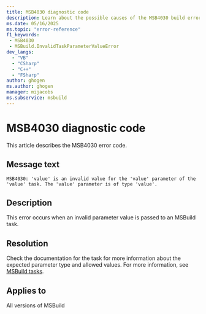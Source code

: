```yaml
---
title: MSB4030 diagnostic code
description: Learn about the possible causes of the MSB4030 build error and get troubleshooting tips.
ms.date: 05/16/2025
ms.topic: "error-reference"
f1_keywords:
 - MSB4030
 - MSBuild.InvalidTaskParameterValueError
dev_langs:
  - "VB"
  - "CSharp"
  - "C++"
  - "FSharp"
author: ghogen
ms.author: ghogen
manager: mijacobs
ms.subservice: msbuild
---
```

# MSB4030 diagnostic code

<!-- :::ErrorDefinitionDescription::: -->
<!-- :::editable-content name="introDescription"::: -->
This article describes the MSB4030 error code.
<!-- :::editable-content-end::: -->

## Message text

<!-- :::editable-content name="messageText"::: -->
`MSB4030: 'value' is an invalid value for the 'value' parameter of the 'value' task. The 'value' parameter is of type 'value'.`
<!-- :::editable-content-end::: -->
<!-- MSB4030: "{0}" is an invalid value for the "{1}" parameter of the "{3}" task. The "{1}" parameter is of type "{2}". -->

<!-- :::editable-content name="postOutputDescription"::: -->
## Description

This error occurs when an invalid parameter value is passed to an MSBuild task.

## Resolution

Check the documentation for the task for more information about the expected parameter type and allowed values. For more information, see [MSBuild tasks](../msbuild-tasks.md).
<!-- :::editable-content-end::: -->
<!-- :::ErrorDefinitionDescription-end::: -->

## Applies to

All versions of MSBuild